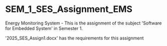 # SEM_1_SES_Assignment_EMS
Energy Monitoring System - This is the assignment of the subject 'Software for Embedded System' in Semester 1.

'2025_SES_Assign1.docx' has the requirements for this assignment